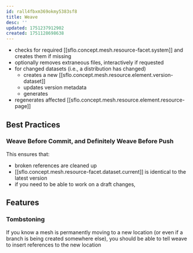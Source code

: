 ```yaml
---
id: rall4fbxm369okmy5383sf8
title: Weave
desc: ''
updated: 1751237912902
created: 1751128698638
---
```


- checks for required [[sflo.concept.mesh.resource-facet.system]] and creates them if missing
- optionally removes extraneous files, interactively if requested
- for changed datasets (i.e., a distribution has changed)
  - creates a new [[sflo.concept.mesh.resource.element.version-dataset]] 
  - updates version metadata
  - generates 
- regenerates affected [[sflo.concept.mesh.resource.element.resource-page]]

## Best Practices

### Weave Before Commit, and Definitely Weave Before Push

This ensures that:

- broken references are cleaned up
- [[sflo.concept.mesh.resource-facet.dataset.current]] is identical to the latest version
- if you need to be able to work on a draft changes, 

## Features

### Tombstoning

If you know a mesh is permanently moving to a new location (or even if a branch is being created somewhere else), you should be able to tell weave to insert references to the new location

